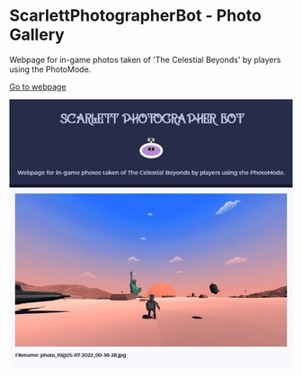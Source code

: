 # ScarlettPhotographerBot - Photo Gallery
Webpage for in-game photos taken of 'The Celestial Beyonds' by players using the PhotoMode.

[Go to webpage](https://scarlett-photographer-bot.herokuapp.com/)

![webpage](pg.JPG)

